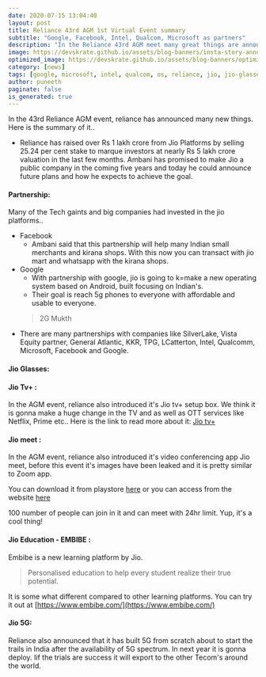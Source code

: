 ```yaml
---
date: 2020-07-15 13:04:40
layout: post
title: Reliance 43rd AGM 1st Virtual Event summary
subtitle: "Google, Facebook, Intel, Qualcom, Microsoft as partners"
description: "In the Reliance 43rd AGM meet many great things are announced, some of them are jio glasses, jio tv+, a new OS based on android with Google... "
image: https://devskrate.github.io/assets/blog-banners/insta-story-annonymous.jpg
optimized_image: https://devskrate.github.io/assets/blog-banners/optimized/insta-story-annonymous.webp
category: [news]
tags: [google, microsoft, intel, qualcom, os, reliance, jio, jio-glasses, jio-tv+, jio-os]
author: puneeth
paginate: false
is_generated: true
---
```


In the 43rd Reliance AGM event, reliance has announced many new things. Here is the summary of it..

+ Reliance has raised over Rs 1 lakh crore from Jio Platforms by selling 25.24 per cent stake to marque investors at nearly Rs 5 lakh crore valuation in the last few months. Ambani has promised to make Jio a public company in the coming five years and today he could announce future plans and how he expects to achieve the goal.

#### Partnership:
Many of the Tech gaints and big companies had invested in the jio platforms..
+ Facebook
    - Ambani said that this partnership will help many Indian small merchants and kirana shops. With this now you can transact with jio mart and whatsapp with the kirana shops.
+ Google 
    - With partnership with google, jio is going to k=make a new operating system based on Android, built focusing on Indian's.
    - Their goal is reach 5g phones to everyone with affordable and usable to everyone.
    > 2G Mukth
+ There are many partnerships with companies like SilverLake, Vista Equity partner, General Atlantic, KKR, TPG, LCatterton, Intel, Qualcomm, Microsoft, Facebook and Google.

#### Jio Glasses:


#### Jio Tv+ :
In the AGM event, reliance also introduced it's Jio tv+ setup box. We think it is gonna make a huge change in the TV and as well as OTT services like Netflix, Prime etc..
Here is the link to read more about it: [Jio tv+](https://devskrate.com/jio-tv-plus-and-setup-box/)

#### Jio meet :
In the AGM event, reliance also introduced it's video conferencing app Jio meet, before this event it's images have been leaked and it is pretty similar to Zoom app.

You can download it from playstore [here](https://play.google.com/store/apps/details?id=com.jio.rilconferences&hl=en_IN) or you can access from the website [here](https://jiomeetpro.jio.com/home)

100 number of people can join in it and can meet with 24hr limit. Yup, it's a cool thing!

#### Jio Education - EMBIBE :
Embibe is a new learning platform by Jio. 
> Personalised education to help every student realize their true potential.

It is some what different compared to other learning platforms. You can try it out at [https://www.embibe.com/](https://www.embibe.com/)

#### Jio 5G:
Reliance also announced that it has built 5G from scratch about to start the trails in India after the availability of 5G spectrum. In next year it is gonna deploy. Iif the trials are success it will export to the other Tecom's around the world.
